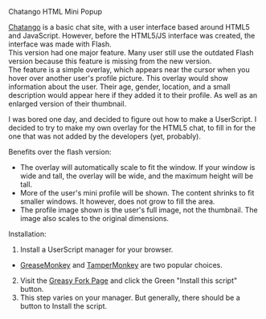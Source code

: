 Chatango HTML Mini Popup

[Chatango](http://chatango.com) is a basic chat site, with a user interface
based around HTML5 and JavaScript. However, before the HTML5/JS interface
was created, the interface was made with Flash.  
This version had one major feature. Many user still use the outdated Flash
version because this feature is missing from the new version.  
The feature is a simple overlay, which appears near the cursor when
you hover over another user's profile picture. This overlay would show
information about the user. Their age, gender, location, and a small description
would appear here if they added it to their profile. As well as an enlarged
version of their thumbnail.

I was bored one day, and decided to figure out how to make a UserScript.
I decided to try to make my own overlay for the HTML5 chat, to fill in for
the one that was not added by the developers (yet, probably).


Benefits over the flash version:
- The overlay will automatically scale to fit the window. If your window is
wide and tall, the overlay will be wide, and the maximum height will be tall.
- More of the user's mini profile will be shown. The content shrinks to fit
smaller windows. It however, does not grow to fill the area.
- The profile image shown is the user's full image, not the thumbnail.
The image also scales to the original dimensions.

Installation:

1. Install a UserScript manager for your browser.
- [GreaseMonkey](http://www.greasespot.net/) and
[TamperMonkey](http://tampermonkey.net/) are two popular choices.
2. Visit the [Greasy Fork Page](https://greasyfork.org/en/scripts/13044-chatango-html-mini-overlay)
and click the Green "Install this script" button.
3. This step varies on your manager. But generally, there should be a
button to Install the script.
